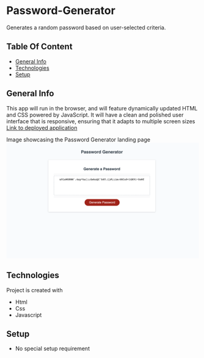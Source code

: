 # Password-Generator
Generates a random password based on user-selected criteria.

## Table Of Content
* [General Info](#general-info)
* [Technologies](#technologies)
* [Setup](#setup)

## General Info
This app will run in the browser, and will feature dynamically updated HTML and CSS powered by JavaScript. 
It will have a clean and polished user interface that is responsive, ensuring that it adapts to multiple screen sizes
[Link to deployed application](https://bennasabir.github.io/password-generator/)

Image showcasing the Password Generator landing page
<img src=./images/Screenshot.png>

## Technologies
Project is created with 
* Html
* Css
* Javascript

## Setup
* No special setup requirement

